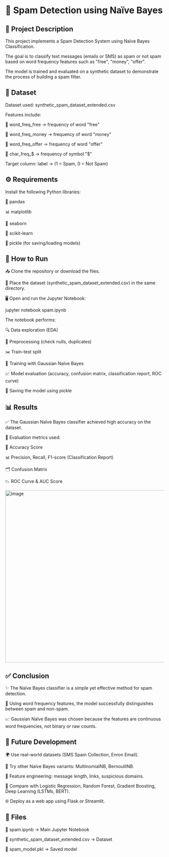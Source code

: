 # 📧 Spam Detection using Naïve Bayes

## 📝 Project Description

This project implements a Spam Detection System using Naïve Bayes Classification.

The goal is to classify text messages (emails or SMS) as spam or not spam based on word frequency features such as "free", "money", "offer".

The model is trained and evaluated on a synthetic dataset to demonstrate the process of building a spam filter.

## 📂 Dataset

Dataset used: synthetic_spam_dataset_extended.csv

Features include:

📌 word_freq_free → frequency of word "free"

📌 word_freq_money → frequency of word "money"

📌 word_freq_offer → frequency of word "offer"

📌 char_freq_$ → frequency of symbol "$"

Target column: label → (1 = Spam, 0 = Not Spam)

## ⚙️ Requirements

Install the following Python libraries:

🐼 pandas

📊 matplotlib

🎨 seaborn

🤖 scikit-learn

💾 pickle (for saving/loading models)

## 🚀 How to Run

📥 Clone the repository or download the files.

📂 Place the dataset (synthetic_spam_dataset_extended.csv) in the same directory.

🖥️ Open and run the Jupyter Notebook:

jupyter notebook spam.ipynb


The notebook performs:

🔍 Data exploration (EDA)

🧹 Preprocessing (check nulls, duplicates)

✂️ Train-test split

🧠 Training with Gaussian Naïve Bayes

📈 Model evaluation (accuracy, confusion matrix, classification report, ROC curve)

💾 Saving the model using pickle

## 📊 Results

✅ The Gaussian Naïve Bayes classifier achieved high accuracy on the dataset.

📑 Evaluation metrics used:

🎯 Accuracy Score

📊 Precision, Recall, F1-score (Classification Report)

🗂️ Confusion Matrix

📉 ROC Curve & AUC Score

<img width="691" height="545" alt="image" src="https://github.com/user-attachments/assets/edca7a5e-031e-4be2-b4a9-511a147d4ee7" />


## ✅ Conclusion

✨ The Naïve Bayes classifier is a simple yet effective method for spam detection.

📩 Using word frequency features, the model successfully distinguishes between spam and non-spam.

📈 Gaussian Naïve Bayes was chosen because the features are continuous word frequencies, not binary or raw counts.

## 🔮 Future Development

🌍 Use real-world datasets (SMS Spam Collection, Enron Email).

🔄 Try other Naïve Bayes variants: MultinomialNB, BernoulliNB.

🧩 Feature engineering: message length, links, suspicious domains.

🤝 Compare with Logistic Regression, Random Forest, Gradient Boosting, Deep Learning (LSTMs, BERT).

🌐 Deploy as a web app using Flask or Streamlit.

## 📁 Files

📓 spam.ipynb → Main Jupyter Notebook

📄 synthetic_spam_dataset_extended.csv → Dataset

💾 spam_model.pkl → Saved model
